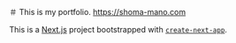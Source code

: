 ＃ This is my portfolio.
https://shoma-mano.com


This is a [Next.js](https://nextjs.org/) project bootstrapped with [`create-next-app`](https://github.com/vercel/next.js/tree/canary/packages/create-next-app).




[//]: # (## how to set up prettier)

[//]: # (https://fwywd.com/tech/next-eslint-prettier)

[//]: # ()
[//]: # (## How to add google font)

[//]: # ()
[//]: # (see /pages/_document/tsx)

[//]: # ()
[//]: # (https://discord.gg/6ATv9MxR)
